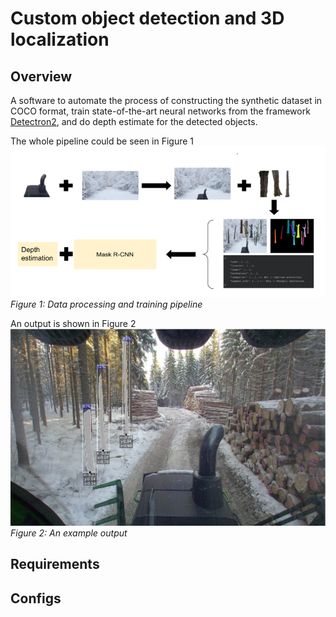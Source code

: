 # Custom object detection and 3D localization
## Overview
A software to automate the process of constructing the synthetic dataset
in COCO format, train state-of-the-art neural networks from the framework 
[Detectron2](https://github.com/facebookresearch/detectron2), and do depth 
estimate for the detected objects.

The whole pipeline could be seen in Figure 1 
![](./images/pipelineV3.png)*Figure 1: Data processing and training pipeline*

An output is shown in Figure 2
![](./images/output.png)*Figure 2: An example output*

## Requirements 

## Configs


